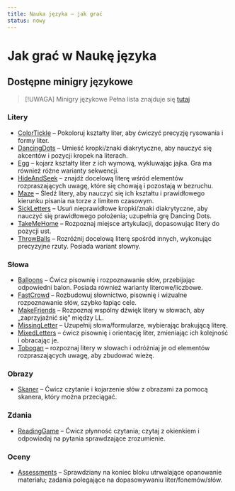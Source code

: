 ```yaml
---
title: Nauka języka – jak grać
status: nowy
---
```


# Jak grać w Naukę języka <Badge type="tip" text=”new” />

## Dostępne minigry językowe

> [!UWAGA] Minigry językowe
> Pełna lista znajduje się [tutaj](../content/language-minigames/index.md)

### Litery
- [ColorTickle](../content/language-minigames/ColorTickle.md) – Pokoloruj kształty liter, aby ćwiczyć precyzję rysowania i formy liter.
- [DancingDots](../content/language-minigames/DancingDots.md) – Umieść kropki/znaki diakrytyczne, aby nauczyć się akcentów i pozycji kropek na literach.
- [Egg](../content/language-minigames/Egg.md) – kojarz kształty liter z ich wymową, wykluwając jajka. Gra ma również różne warianty sekwencji.
- [HideAndSeek](../content/language-minigames/HideAndSeek.md) – znajdź docelową literę wśród elementów rozpraszających uwagę, które się chowają i pozostają w bezruchu.
- [Maze](../content/language-minigames/Maze.md) – Śledź litery, aby nauczyć się ich kształtu i prawidłowego kierunku pisania na torze z limitem czasowym.
- [SickLetters](../content/language-minigames/SickLetters.md) – Usuń nieprawidłowe kropki/znaki diakrytyczne, aby nauczyć się prawidłowego położenia; uzupełnia grę Dancing Dots.
- [TakeMeHome](../content/language-minigames/TakeMeHome.md) – Rozpoznaj miejsce artykulacji, dopasowując litery do pozycji ust.
- [ThrowBalls](../content/language-minigames/ThrowBalls.md) – Rozróżnij docelową literę spośród innych, wykonując precyzyjne rzuty. Posiada wariant słowny.

### Słowa
- [Balloons](../content/language-minigames/Balloons.md) – Ćwicz pisownię i rozpoznawanie słów, przebijając odpowiedni balon. Posiada również warianty literowe/liczbowe.
- [FastCrowd](../content/language-minigames/FastCrowd.md) – Rozbudowuj słownictwo, pisownię i wizualne rozpoznawanie słów, szybko łapiąc cele.
- [MakeFriends](../content/language-minigames/MakeFriends.md) – Rozpoznaj wspólny dźwięk litery w słowach, aby „zaprzyjaźnić się” między LL.
- [MissingLetter](../content/language-minigames/MissingLetter.md) – Uzupełnij słowa/formularze, wybierając brakującą literę.
- [MixedLetters](../content/language-minigames/MixedLetters.md) – ćwicz pisownię i orientację liter, zmieniając ich kolejność i obracając je.
- [Tobogan](../content/language-minigames/Tobogan.md) – rozpoznaj litery w słowach i odróżniaj je od elementów rozpraszających uwagę, aby zbudować wieżę.

### Obrazy
- [Skaner](../content/language-minigames/Scanner.md) – Ćwicz czytanie i kojarzenie słów z obrazami za pomocą skanera, który można przeciągać.

### Zdania
- [ReadingGame](../content/language-minigames/ReadingGame.md) – Ćwicz płynność czytania; czytaj z okienkiem i odpowiadaj na pytania sprawdzające zrozumienie.

### Oceny
- [Assessments](../content/language-minigames/Assessments.md) – Sprawdziany na koniec bloku utrwalające opanowanie materiału; zadania polegające na dopasowywaniu liter/fonemów/słów.